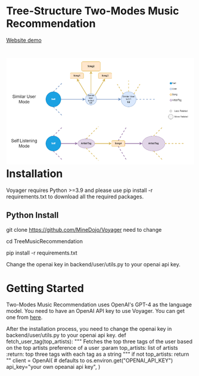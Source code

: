 # Tree-Structure Two-Modes Music Recommendation
[Website demo](http://52.91.131.179)


![alt text](Images/TreeMusicRecommendation_structure_v1_white.png)
Installation
============
Voyager requires Python >=3.9 and please use pip install -r requirements.txt to download all the required packages.

Python Install
--------------
git clone https://github.com/MineDojo/Voyager need to change

cd TreeMusicRecommendation

pip install -r requirements.txt

Change the openai key in backend/user/utils.py to your openai api key.




Getting Started
===============
Two-Modes Music Recommendation uses OpenAI's GPT-4 as the language model. You need to have an OpenAI API key to use Voyager. You
can get one from <a href="https://platform.openai.com/api-keys">here</a>.

After the installation process, you need to change the openai key in backend/user/utils.py to your openai api key.
def fetch_user_tag(top_artists):
    """
    Fetches the top three tags of the user based on the top artists preference of a user
    :param top_artists: list of artists
    :return: top three tags with each tag as a string
    """
    if not top_artists:
        return ""
    client = OpenAI(
        # defaults to os.environ.get("OPENAI_API_KEY")
        api_key="your own opeanai api key",
    )
